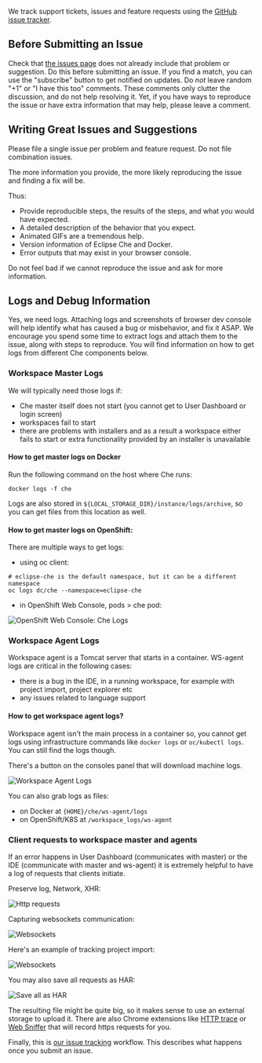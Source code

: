 We track support tickets, issues and feature requests using the [GitHub issue tracker](http://github.com/eclipse/che).

Before Submitting an Issue
--------------------------
Check that [the issues page](https://github.com/eclipse/che/issues)
does not already include that problem or suggestion. Do this before submitting an issue.
If you find a match, you can use the "subscribe" button to get notified on
updates. Do *not* leave random "+1" or "I have this too" comments. These comments only
clutter the discussion, and do not help resolving it. Yet, if you
have ways to reproduce the issue or have extra information that may help, 
please leave a comment.

Writing Great Issues and Suggestions
------------------------------------
Please file a single issue per problem and feature request. Do not file combination issues.

The more information you provide, the more likely reproducing the issue and finding a fix will be. 

Thus:
* Provide reproducible steps, the results of the steps, and what you would have expected.
* A detailed description of the behavior that you expect.
* Animated GIFs are a tremendous help.
* Version information of Eclipse Che and Docker.
* Error outputs that may exist in your browser console.

Do not feel bad if we cannot reproduce the issue and ask for more information.

Logs and Debug Information
--------------------------
Yes, we need logs. Attaching logs and screenshots of browser dev console will help identify what has caused a bug or misbehavior, and fix it ASAP. We encourage you spend some time to extract logs and attach them to the issue, along with steps to reproduce. You will find information on how to get logs from different Che components below.

### Workspace Master Logs

We will typically need those logs if:
* Che master itself does not start (you cannot get to User Dashboard or login screen)
* workspaces fail to start
* there are problems with installers and as a result a workspace either fails to start or extra functionality provided by an installer is unavailable

#### How to get master logs on Docker

Run the following command on the host where Che runs:

```
docker logs -f che
```
Logs are also stored in `${LOCAL_STORAGE_DIR}/instance/logs/archive`, so you can get files from this location as well.

#### How to get master logs on OpenShift:

There are multiple ways to get logs:

* using oc client:

```
# eclipse-che is the default namespace, but it can be a different namespace
oc logs dc/che --namespace=eclipse-che
```

* in OpenShift Web Console, pods > che pod:

![OpenShift Web Console: Che Logs](https://user-images.githubusercontent.com/5337267/42504636-0bfd657e-8445-11e8-9e84-8a38da99abfe.png)

### Workspace Agent Logs

Workspace agent is a Tomcat server that starts in a container. WS-agent logs are critical in the following cases:

* there is a bug in the IDE, in a running workspace, for example with project import, project explorer etc
* any issues related to language support

#### How to get workspace agent logs?

Workspace agent isn't the main process in a container so, you cannot get logs using infrastructure commands like `docker logs` or `oc/kubectl logs`. You can still find the logs though. 

There's a button on the consoles panel that will download machine logs.

![Workspace Agent Logs](https://user-images.githubusercontent.com/5337267/42514683-ac1ecae4-8462-11e8-9b64-d4229bac1dae.png)

You can also grab logs as files:
* on Docker at `{HOME}/che/ws-agent/logs`
* on OpenShift/K8S at `/workspace_logs/ws-agent`

### Client requests to workspace master and agents

If an error happens in User Dashboard (communicates with master) or the IDE (communicate with master and ws-agent) it is extremely helpful to have a log of requests that clients initiate.

Preserve log, Network, XHR:

![Http requests](https://user-images.githubusercontent.com/5337267/42517216-e06561a0-8467-11e8-8079-5fb8d2724095.gif)

Capturing websockets communication:

![Websockets](https://user-images.githubusercontent.com/5337267/42517225-e79293da-8467-11e8-8a09-a997dd3e036d.gif)

Here's an example of tracking project import:

![Websockets](https://user-images.githubusercontent.com/5337267/42517870-64a06b44-8469-11e8-96d2-b46033c2703d.gif)

You may also save all requests as HAR:

![Save all as HAR](https://user-images.githubusercontent.com/5337267/42518456-8d6667a8-846a-11e8-924f-f1a569477046.png)

The resulting file might be quite big, so it makes sense to use an external storage to upload it. There are also Chrome extensions like [HTTP trace](https://chrome.google.com/webstore/detail/http-trace/idladlllljmbcnfninpljlkaoklggknp) or [Web Sniffer](https://chrome.google.com/webstore/detail/web-sniffer/ndfgffclcpdbgghfgkmooklaendohaef) that will record https requests for you.

Finally, this is [our issue tracking](https://github.com/eclipse/che/wiki/Issue-Tracking) workflow. This describes what happens once you submit an issue.
